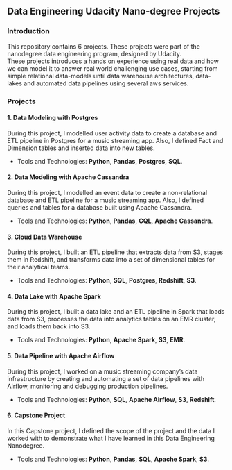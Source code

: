## Data Engineering Udacity Nano-degree Projects
### Introduction
This repository contains 6 projects. These projects were part of the nanodegree data engineering program, designed by Udacity.<br>
These projects introduces a hands on experience using real data and how we can model it to answer real world challenging use cases, starting from
simple relational data-models until data warehouse architectures, data-lakes and automated data pipelines using several aws services.<br>
 
### Projects
#### 1. Data Modeling with Postgres
During this project, I modelled user activity data to create a database and ETL pipeline in Postgres for a music streaming app.
Also, I defined Fact and Dimension tables and inserted data into new tables.
 
* Tools and Technologies: <b>Python</b>, <b>Pandas</b>, <b>Postgres</b>, <b>SQL</b>.
 
#### 2. Data Modeling with Apache Cassandra
During this project, I modelled an event data to create a non-relational database and ETL pipeline for a music streaming app. Also, I defined queries and tables for a database built using Apache Cassandra.
 
* Tools and Technologies: <b>Python</b>, <b>Pandas</b>, <b>CQL</b>, <b>Apache Cassandra</b>.
 
#### 3. Cloud Data Warehouse
During this project, I built an ETL pipeline that extracts data from S3, stages them in Redshift, and transforms data into a set of dimensional tables for their analytical teams.
 
* Tools and Technologies: <b>Python</b>, <b>SQL</b>, <b>Postgres</b>, <b>Redshift</b>, <b>S3</b>.
 
#### 4. Data Lake with Apache Spark
During this project, I built a data lake and an ETL pipeline in Spark that loads data from S3, processes the data into analytics tables on an EMR cluster, and loads them back into S3.
 
* Tools and Technologies: <b>Python</b>, <b>Apache Spark</b>, <b>S3</b>, <b>EMR</b>.
 
#### 5. Data Pipeline with Apache Airflow
During this project, I worked on a music streaming company’s data infrastructure by creating and automating a set of data pipelines with Airflow, monitoring and debugging production pipelines.
 
* Tools and Technologies: <b>Python</b>, <b>SQL</b>, <b>Apache Airflow</b>, <b>S3</b>, <b>Redshift</b>.
 
#### 6. Capstone Project
In this Capstone project, I defined the scope of the project and the data I worked with to demonstrate what I have learned in this Data Engineering Nanodegree.
* Tools and Technologies: <b>Python</b>, <b>Pandas</b>, <b>SQL</b>, <b>Apache Spark</b>, <b>S3</b>.